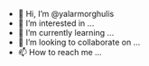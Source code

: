 - 👋 Hi, I’m @yalarmorghulis
- 👀 I’m interested in ...
- 🌱 I’m currently learning ...
- 💞️ I’m looking to collaborate on ...
- 📫 How to reach me ...

<!---
yalarmorghulis/yalarmorghulis is a ✨ special ✨ repository because its `README.md` (this file) appears on your GitHub profile.
You can click the Preview link to take a look at your changes.
--->
